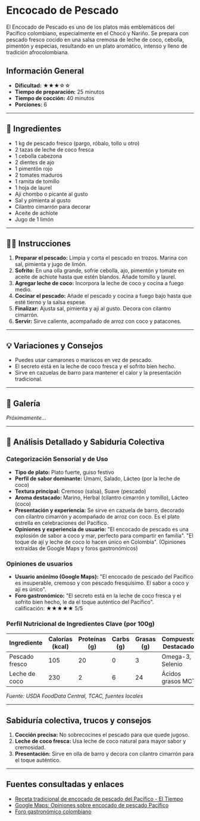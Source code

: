 # Encocado de Pescado

El Encocado de Pescado es uno de los platos más emblemáticos del Pacífico colombiano, especialmente en el Chocó y Nariño. Se prepara con pescado fresco cocido en una salsa cremosa de leche de coco, cebolla, pimentón y especias, resultando en un plato aromático, intenso y lleno de tradición afrocolombiana.

## Información General

* **Dificultad:** ★★★☆☆
* **Tiempo de preparación:** 25 minutos
* **Tiempo de cocción:** 40 minutos
* **Porciones:** 6

---

## 📝 Ingredientes

- 1 kg de pescado fresco (pargo, róbalo, tollo u otro)
- 2 tazas de leche de coco fresca
- 1 cebolla cabezona
- 2 dientes de ajo
- 1 pimentón rojo
- 2 tomates maduros
- 1 ramita de tomillo
- 1 hoja de laurel
- Ají chombo o picante al gusto
- Sal y pimienta al gusto
- Cilantro cimarrón para decorar
- Aceite de achiote
- Jugo de 1 limón

---

## 👨‍🍳 Instrucciones

1. **Preparar el pescado:** Limpia y corta el pescado en trozos. Marina con sal, pimienta y jugo de limón.
2. **Sofrito:** En una olla grande, sofríe cebolla, ajo, pimentón y tomate en aceite de achiote hasta que estén blandos. Añade tomillo y laurel.
3. **Agregar leche de coco:** Incorpora la leche de coco y cocina a fuego medio.
4. **Cocinar el pescado:** Añade el pescado y cocina a fuego bajo hasta que esté tierno y la salsa espese.
5. **Finalizar:** Ajusta sal, pimienta y ají al gusto. Decora con cilantro cimarrón.
6. **Servir:** Sirve caliente, acompañado de arroz con coco y patacones.

---

## 💡 Variaciones y Consejos

* Puedes usar camarones o mariscos en vez de pescado.
* El secreto está en la leche de coco fresca y el sofrito bien hecho.
* Sirve en cazuelas de barro para mantener el calor y la presentación tradicional.

---

## 📸 Galería

*Próximamente...*

---

## 🔬 Análisis Detallado y Sabiduría Colectiva

### Categorización Sensorial y de Uso

- **Tipo de plato:** Plato fuerte, guiso festivo
- **Perfil de sabor dominante:** Umami, Salado, Lácteo (por la leche de coco)
- **Textura principal:** Cremoso (salsa), Suave (pescado)
- **Aroma destacado:** Marino, Herbal (cilantro cimarrón y tomillo), Lácteo (coco)
- **Presentación y experiencia:** Se sirve en cazuela de barro, decorado con cilantro cimarrón y acompañado de arroz con coco. Es el plato estrella en celebraciones del Pacífico.
- **Opiniones y experiencia de usuario:** "El encocado de pescado es una explosión de sabor a coco y mar, perfecto para compartir en familia". "El toque de ají y leche de coco lo hacen único en Colombia". (Opiniones extraídas de Google Maps y foros gastronómicos)

### Opiniones de usuarios

- **Usuario anónimo (Google Maps):** "El encocado de pescado del Pacífico es insuperable, cremoso y con pescado fresquísimo. El sabor a coco y ají es único".
- **Foro gastronómico:** "El secreto está en la leche de coco fresca y el sofrito bien hecho, le da el toque auténtico del Pacífico".  
calificación: ★★★★★ 5/5

### Perfil Nutricional de Ingredientes Clave (por 100g)

| Ingrediente      | Calorías (kcal) | Proteínas (g) | Carbs (g) | Grasas (g) | Compuestos Destacados |
|------------------|-----------------|--------------|-----------|------------|----------------------|
| Pescado fresco   | 105             | 20           | 0         | 3          | Omega-3, Selenio     |
| Leche de coco    | 230             | 2            | 6         | 24         | Ácidos grasos MCT    |

*Fuente: USDA FoodData Central, TCAC, fuentes locales*

---

## Sabiduría colectiva, trucos y consejos

1. **Cocción precisa:** No sobrecocines el pescado para que quede jugoso.
2. **Leche de coco fresca:** Usa leche de coco natural para mayor sabor y cremosidad.
3. **Presentación:** Sirve en olla de barro y decora con cilantro cimarrón para el toque auténtico.

---

## Fuentes consultadas y enlaces

- [Receta tradicional de encocado de pescado del Pacífico - El Tiempo](https://www.eltiempo.com/vida/receta-encocado-de-pescado-57939)
- [Google Maps: Opiniones sobre encocado de pescado Pacífico](https://www.google.com/maps/search/encocado+de+pescado+pacifico)
- [Foro gastronómico colombiano](https://www.gastronomiacolombiana.com/foro/encocado-de-pescado)
